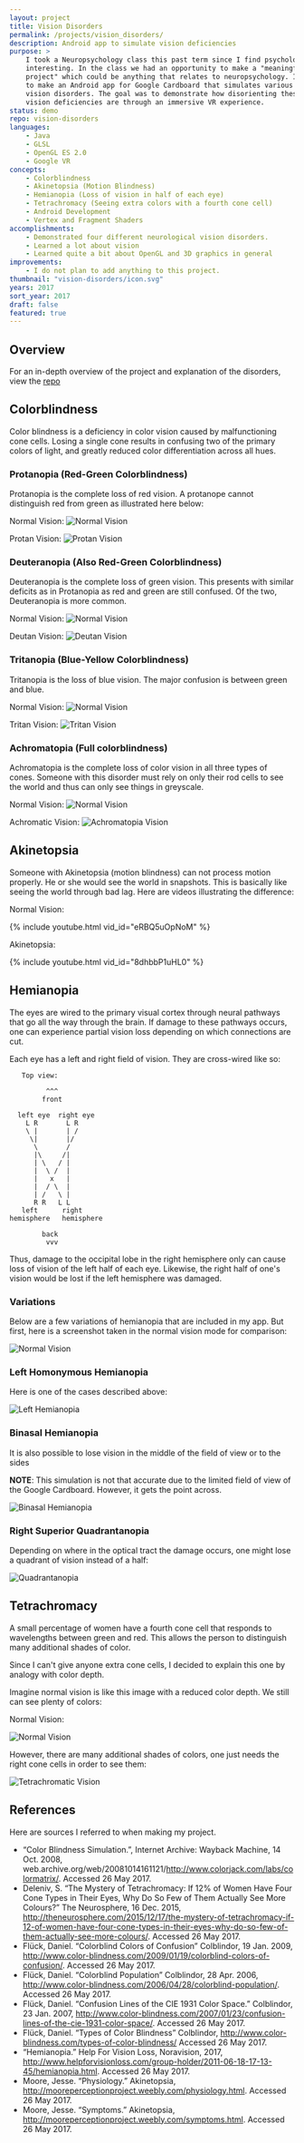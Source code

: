 ```yaml
---
layout: project
title: Vision Disorders
permalink: /projects/vision_disorders/
description: Android app to simulate vision deficiencies
purpose: >
    I took a Neuropsychology class this past term since I find psychology topics
    interesting. In the class we had an opportunity to make a "meaningful
    project" which could be anything that relates to neuropsychology. I decided
    to make an Android app for Google Cardboard that simulates various
    vision disorders. The goal was to demonstrate how disorienting these
    vision deficiencies are through an immersive VR experience.
status: demo
repo: vision-disorders
languages:
    - Java
    - GLSL
    - OpenGL ES 2.0
    - Google VR
concepts:
    - Colorblindness
    - Akinetopsia (Motion Blindness)
    - Hemianopia (Loss of vision in half of each eye)
    - Tetrachromacy (Seeing extra colors with a fourth cone cell)
    - Android Development
    - Vertex and Fragment Shaders
accomplishments:
    - Demonstrated four different neurological vision disorders.
    - Learned a lot about vision
    - Learned quite a bit about OpenGL and 3D graphics in general
improvements:
    - I do not plan to add anything to this project.
thumbnail: "vision-disorders/icon.svg"
years: 2017
sort_year: 2017
draft: false
featured: true
---
```


## Overview

For an in-depth overview of the project and explanation of the disorders,
view the [repo](http://github.com/ptrgags/vision-disorders)

## Colorblindness

Color blindness is a deficiency in color vision caused by malfunctioning
cone cells. Losing a single cone results in confusing two of the primary colors
of light, and greatly reduced color differentiation across all hues.

### Protanopia (Red-Green Colorblindness)

Protanopia is the complete loss of red vision. A protanope cannot distinguish
red from green as illustrated here below:

Normal Vision:
![Normal Vision]({{site-url}}/images/vision-disorders/color_normal.png)

Protan Vision:
![Protan Vision]({{site-url}}/images/vision-disorders/protan.png)

### Deuteranopia (Also Red-Green Colorblindness)

Deuteranopia is the complete loss of green vision. This presents with similar
deficits as in Protanopia as red and green are still confused. Of the two,
Deuteranopia is more common.

Normal Vision:
![Normal Vision]({{site-url}}/images/vision-disorders/color_normal.png)

Deutan Vision:
![Deutan Vision]({{site-url}}/images/vision-disorders/deutan.png)

### Tritanopia (Blue-Yellow Colorblindness)

Tritanopia is the loss of blue vision. The major confusion is between green
and blue.

Normal Vision:
![Normal Vision]({{site-url}}/images/vision-disorders/color_normal2.png)

Tritan Vision:
![Tritan Vision]({{site-url}}/images/vision-disorders/tritan.png)

### Achromatopia (Full colorblindness)

Achromatopia is the complete loss of color vision in all three types of cones.
Someone with this disorder must rely on only their rod cells to see the world
and thus can only see things in greyscale.

Normal Vision:
![Normal Vision]({{site-url}}/images/vision-disorders/color_normal2.png)

Achromatic Vision:
![Achromatopia Vision]({{site-url}}/images/vision-disorders/achromatopia.png)

## Akinetopsia

Someone with Akinetopsia (motion blindness) can not process motion properly.
He or she would see the world in snapshots. This is basically like seeing the
world through bad lag. Here are videos illustrating the difference:

Normal Vision:

{% include youtube.html vid_id="eRBQ5uOpNoM" %}

Akinetopsia:

{% include youtube.html vid_id="8dhbbP1uHL0" %}

## Hemianopia

The eyes are wired to the primary visual cortex through neural pathways
that go all the way through the brain. If damage to these pathways occurs,
one can experience partial vision loss depending on which connections are cut.

Each eye has a left and right field of vision. They are cross-wired like so:

```     
   Top view:

         ^^^
        front

  left eye  right eye
    L R       L R
    \ |       | /
     \|       |/
      \       /
      |\     /|
      | \   / |
      |  \ /  |
      |   x   |
      |  / \  |
      | /   \ |
      R R   L L
   left      right
hemisphere   hemisphere

        back
         vvv
```
Thus, damage to the occipital lobe in the right hemisphere only can cause loss
of vision of the left half of each eye. Likewise, the right half of one's vision
would be lost if the left hemisphere was damaged.

### Variations

Below are a few variations of hemianopia that are included in my app.
But first, here is a screenshot taken in the normal vision mode for
comparison:

![Normal Vision]({{site-url}}/images/vision-disorders/hemi_normal.png)

### Left Homonymous Hemianopia

Here is one of the cases described above:

![Left Hemianopia]({{site-url}}/images/vision-disorders/hemi_left.png)

### Binasal Hemianopia

It is also possible to lose vision in the middle of the field of view
or to the sides

**NOTE**: This simulation is not that accurate due to the limited field of
view of the Google Cardboard. However, it gets the point across.

![Binasal Hemianopia]({{site-url}}/images/vision-disorders/hemi_binasal.png)

### Right Superior Quadrantanopia

Depending on where in the optical tract the damage occurs, one might lose
a quadrant of vision instead of a half:

![Quadrantanopia]({{site-url}}/images/vision-disorders/hemi_quad.png)

## Tetrachromacy

A small percentage of women have a fourth cone cell that responds to
wavelengths between green and red. This allows the person to distinguish many
additional shades of color.

Since I can't give anyone extra cone cells, I decided to explain this one by
analogy with color depth.

Imagine normal vision is like this image with a reduced color depth. We still
can see plenty of colors:

Normal Vision:

![Normal Vision]({{site-url}}/images/vision-disorders/tetra_low.png)

However, there are many additional shades of colors, one just needs the right
cone cells in order to see them:

![Tetrachromatic Vision]({{site-url}}/images/vision-disorders/tetra_high.png)

## References

Here are sources I referred to when making my project.

* “Color Blindness Simulation.”, Internet Archive: Wayback Machine, 14 Oct.
  2008, web.archive.org/web/20081014161121/http://www.colorjack.com/labs/colormatrix/.
  Accessed 26 May 2017. 
* Deleniv, S. “The Mystery of Tetrachromacy: If 12% of Women Have Four Cone
  Types in Their Eyes, Why Do So Few of Them Actually See More Colours?” The
  Neurosphere, 16 Dec. 2015,
  http://theneurosphere.com/2015/12/17/the-mystery-of-tetrachromacy-if-12-of-women-have-four-cone-types-in-their-eyes-why-do-so-few-of-them-actually-see-more-colours/.
  Accessed 26 May 2017.
* Flück, Daniel. “Colorblind Colors of Confusion” Colblindor, 19 Jan. 2009,
  http://www.color-blindness.com/2009/01/19/colorblind-colors-of-confusion/.
  Accessed 26 May 2017.
* Flück, Daniel. “Colorblind Population” Colblindor, 28 Apr. 2006,
  http://www.color-blindness.com/2006/04/28/colorblind-population/.
  Accessed 26 May 2017.
* Flück, Daniel. “Confusion Lines of the CIE 1931 Color Space.” Colblindor,
  23 Jan. 2007,
  http://www.color-blindness.com/2007/01/23/confusion-lines-of-the-cie-1931-color-space/.
  Accessed 26 May 2017.
* Flück, Daniel. “Types of Color Blindness” Colblindor,
  http://www.color-blindness.com/types-of-color-blindness/
  Accessed 26 May 2017.
* “Hemianopia.” Help For Vision Loss, Noravision, 2017,
  http://www.helpforvisionloss.com/group-holder/2011-06-18-17-13-45/hemianopia.html.
  Accessed 26 May 2017.
* Moore, Jesse. “Physiology.” Akinetopsia,
  http://mooreperceptionproject.weebly.com/physiology.html.
  Accessed 26 May 2017.
* Moore, Jesse. “Symptoms.” Akinetopsia,
  http://mooreperceptionproject.weebly.com/symptoms.html. 
  Accessed 26 May 2017.
